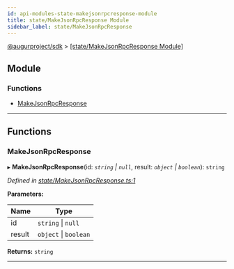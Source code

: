 ```yaml
---
id: api-modules-state-makejsonrpcresponse-module
title: state/MakeJsonRpcResponse Module
sidebar_label: state/MakeJsonRpcResponse
---
```


[@augurproject/sdk](api-readme.md) > [[state/MakeJsonRpcResponse Module]](api-modules-state-makejsonrpcresponse-module.md)

## Module

### Functions

* [MakeJsonRpcResponse](api-modules-state-makejsonrpcresponse-module.md#makejsonrpcresponse)

---

## Functions

<a id="makejsonrpcresponse"></a>

###  MakeJsonRpcResponse

▸ **MakeJsonRpcResponse**(id: *`string` \| `null`*, result: *`object` \| `boolean`*): `string`

*Defined in [state/MakeJsonRpcResponse.ts:1](https://github.com/AugurProject/augur/blob/06e47ad207/packages/augur-sdk/src/state/MakeJsonRpcResponse.ts#L1)*

**Parameters:**

| Name | Type |
| ------ | ------ |
| id | `string` \| `null` |
| result | `object` \| `boolean` |

**Returns:** `string`

___

